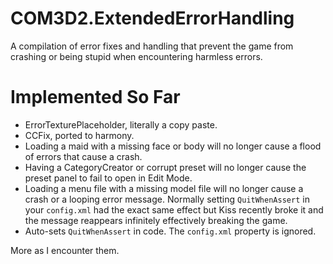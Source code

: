 # COM3D2.ExtendedErrorHandling
A compilation of error fixes and handling that prevent the game from crashing or being stupid when encountering harmless errors.

# Implemented So Far
- ErrorTexturePlaceholder, literally a copy paste.
- CCFix, ported to harmony.
- Loading a maid with a missing face or body will no longer cause a flood of errors that cause a crash.
- Having a CategoryCreator or corrupt preset will no longer cause the preset panel to fail to open in Edit Mode.
- Loading a menu file with a missing model file will no longer cause a crash or a looping error message. Normally setting `QuitWhenAssert` in your `config.xml` had the exact same effect but Kiss recently broke it and the message reappears infinitely effectively breaking the game.
- Auto-sets `QuitWhenAssert` in code. The `config.xml` property is ignored.

More as I encounter them.
